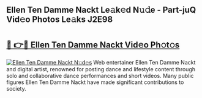 ## Ellen Ten Damme Nackt Le𝚊k𝚎d N𝚞𝚍e - Part-juQ Vid𝚎o Photos Le𝚊ks J2E98

# <h2><a href="http://fb3dhou.evod.top/?m=Ellen+Ten+Damme+Nackt">🔗 👉🔴 Ellen Ten Damme Nackt Vid𝚎o Ph𝚘t𝚘s</a></h2>

[![Ellen Ten Damme Nackt N𝚞d𝚎s](https://i.imgur.com/8V9OHl7.gif)](http://fb3dhou.evod.top/?m=Ellen+Ten+Damme+Nackt)
Web entertainer Ellen Ten Damme Nackt and digital artist, renowned for posting dance and lifestyle content through solo and collaborative dance performances and short videos. Many public figures Ellen Ten Damme Nackt have made significant contributions to society. 
